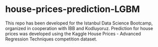 # house-prices-prediction-LGBM
This repo has been developed for the Istanbul Data Science Bootcamp, organized in cooperation with İBB and Kodluyoruz. Prediction for house prices was developed using the Kaggle House Prices - Advanced Regression Techniques competition dataset.
